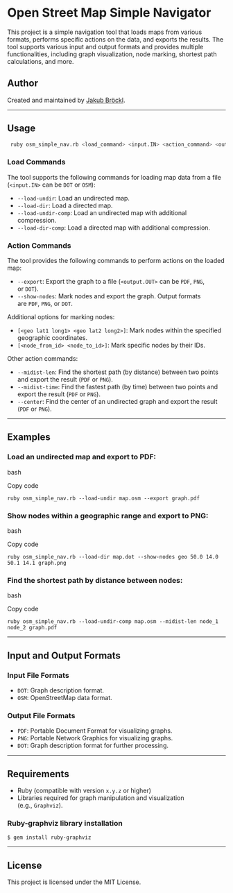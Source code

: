 # Open Street Map Simple Navigator   
This project is a simple navigation tool that loads maps from various formats, performs specific actions on the data, and exports the results. The tool supports various input and output formats and provides multiple functionalities, including graph visualization, node marking, shortest path calculations, and more.


## Author

Created and maintained by [Jakub Bröckl](#).




---

## Usage

```bash
 ruby osm_simple_nav.rb <load_command> <input.IN> <action_command> <output.OUT>
 ```

### Load Commands

The tool supports the following commands for loading map data from a file (`<input.IN>` can be `DOT` or `OSM`):

-   `--load-undir`: Load an undirected map.
-   `--load-dir`: Load a directed map.
-   `--load-undir-comp`: Load an undirected map with additional compression.
-   `--load-dir-comp`: Load a directed map with additional compression.

### Action Commands

The tool provides the following commands to perform actions on the loaded map:

-   `--export`: Export the graph to a file (`<output.OUT>` can be `PDF`, `PNG`, or `DOT`).
-   `--show-nodes`: Mark nodes and export the graph. Output formats are `PDF`, `PNG`, or `DOT`.

Additional options for marking nodes:

-   `[<geo lat1 long1> <geo lat2 long2>]`: Mark nodes within the specified geographic coordinates.
-   `[<node_from_id> <node_to_id>]`: Mark specific nodes by their IDs.

Other action commands:

-   `--midist-len`: Find the shortest path (by distance) between two points and export the result (`PDF` or `PNG`).
-   `--midist-time`: Find the fastest path (by time) between two points and export the result (`PDF` or `PNG`).
-   `--center`: Find the center of an undirected graph and export the result (`PDF` or `PNG`).
* * *

## Examples

### Load an undirected map and export to PDF:

bash

Copy code

`ruby osm_simple_nav.rb --load-undir map.osm --export graph.pdf`

### Show nodes within a geographic range and export to PNG:

bash

Copy code

`ruby osm_simple_nav.rb --load-dir map.dot --show-nodes geo 50.0 14.0 50.1 14.1 graph.png`

### Find the shortest path by distance between nodes:

bash

Copy code

`ruby osm_simple_nav.rb --load-undir-comp map.osm --midist-len node_1 node_2 graph.pdf`

* * *

## Input and Output Formats

### Input File Formats

-   `DOT`: Graph description format.
-   `OSM`: OpenStreetMap data format.

### Output File Formats

-   `PDF`: Portable Document Format for visualizing graphs.
-   `PNG`: Portable Network Graphics for visualizing graphs.
-   `DOT`: Graph description format for further processing.
* * *

## Requirements

-   Ruby (compatible with version `x.y.z` or higher)
-   Libraries required for graph manipulation and visualization (e.g., `Graphviz`).

### Ruby-graphviz library installation
``
$ gem install ruby-graphviz
``
* * *

## License

This project is licensed under the MIT License.

